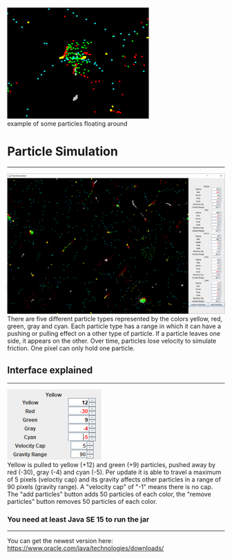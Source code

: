 <img src="readme/particlesanimation.gif" alt="example animation of some particles"><br>
example of some particles floating around

# Particle Simulation

------------------

<img src="readme/window.png" alt="screenshot of the window"><br>
There are five different particle types represented by the colors yellow, red, green, gray and cyan. Each particle type has a range in which it can have a pushing or pulling effect on a other type of particle. If a particle leaves one side, it appears on the other. Over time, particles lose velocity to simulate friction. One pixel can only hold one particle.<br>

## Interface explained

------------------

<img src="readme/yellowsettings.png" alt="settings for the yellow particles"><br>
Yellow is pulled to yellow (+12) and green (+9) particles, pushed away by red (-30), gray (-4) and cyan (-5). Per update it is able to travel a maximum of 5 pixels (veloctiy cap) and its gravity affects other particles in a range of 90 pixels (gravity range). A "velocity cap" of "-1" means there is no cap.<br>
The "add particles" button adds 50 particles of each color, the "remove particles" button removes 50 particles of each color.

### You need at least Java SE 15 to run the jar

------------------

You can get the newest version here: https://www.oracle.com/java/technologies/downloads/